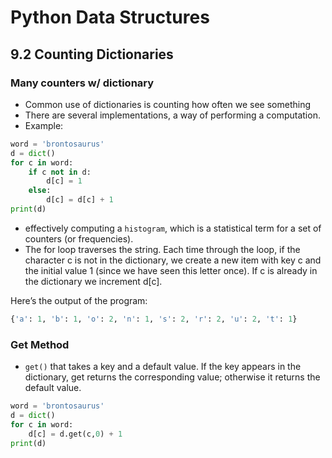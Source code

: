 # Python Data Structures

## 9.2 Counting Dictionaries

### Many counters w/ dictionary

* Common use of dictionaries is counting how often we see something
* There are several implementations, a way of performing a computation.
* Example:
```python
word = 'brontosaurus'
d = dict()
for c in word:
    if c not in d:
        d[c] = 1
    else:
        d[c] = d[c] + 1
print(d)
```
* effectively computing a `histogram`, which is a statistical term for a set of counters (or frequencies).
* The for loop traverses the string. Each time through the loop, if the character c is not in the dictionary, we create a new item with key c and the initial value 1 (since we have seen this letter once). If c is already in the dictionary we increment d[c].

Here’s the output of the program:

```python
{'a': 1, 'b': 1, 'o': 2, 'n': 1, 's': 2, 'r': 2, 'u': 2, 't': 1}
```

### Get Method

* `get()` that takes a key and a default value. If the key appears in the dictionary, get returns the corresponding value; otherwise it returns the default value.
```python
word = 'brontosaurus'
d = dict()
for c in word:
    d[c] = d.get(c,0) + 1
print(d)
```
